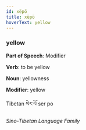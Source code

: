 ```yaml
---
id: xëpö
title: xëpö
hoverText: yellow
---
```


### yellow

**Part of Speech**: Modifier

**Verb**: to be yellow

**Noun**: yellowness

**Modifier**: yellow

Tibetan སེར་པོ ser po 

*Sino-Tibetan Language Family*